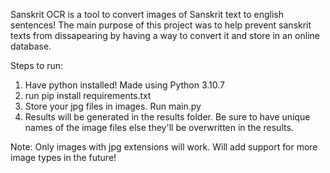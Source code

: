 Sanskrit OCR is a tool to convert images of Sanskrit text to english sentences! The main purpose of this project was to help prevent sanskrit texts from dissapearing by having a way to convert it and store in an online database.

Steps to run:
1. Have python installed! Made using Python 3.10.7
2. run pip install requirements.txt
3. Store your jpg files in images. Run main.py
4. Results will be generated in the results folder. Be sure to have unique names of the image files else they'll be overwritten in the results.

Note: Only images with jpg extensions will work. Will add support for more image types in the future!
